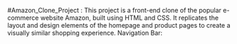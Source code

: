 #Amazon_Clone_Project : This project is a front-end clone of the popular e-commerce website Amazon, built using HTML and CSS. It replicates the layout and design elements of the homepage and product pages to create a visually similar shopping experience.
Navigation Bar:
